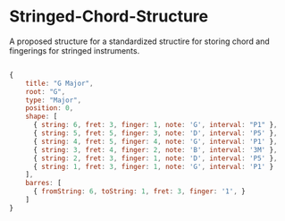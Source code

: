 # Stringed-Chord-Structure

A proposed structure for a standardized structire for storing chord and fingerings for stringed instruments. 

```javascript 

{
    title: "G Major",
    root: "G",
    type: "Major",
    position: 0,
    shape: [
      { string: 6, fret: 3, finger: 1, note: 'G', interval: "P1" },
      { string: 5, fret: 5, finger: 3, note: 'D', interval: 'P5' },
      { string: 4, fret: 5, finger: 4, note: 'G', interval: 'P1' },
      { string: 3, fret: 4, finger: 2, note: 'B', interval: '3M' }, 
      { string: 2, fret: 3, finger: 1, note: 'D', interval: 'P5' }, 
      { string: 1, fret: 3, finger: 1, note: 'G', interval: 'P1' }
    ],
    barres: [
      { fromString: 6, toString: 1, fret: 3, finger: '1', }
    ]
}

```

